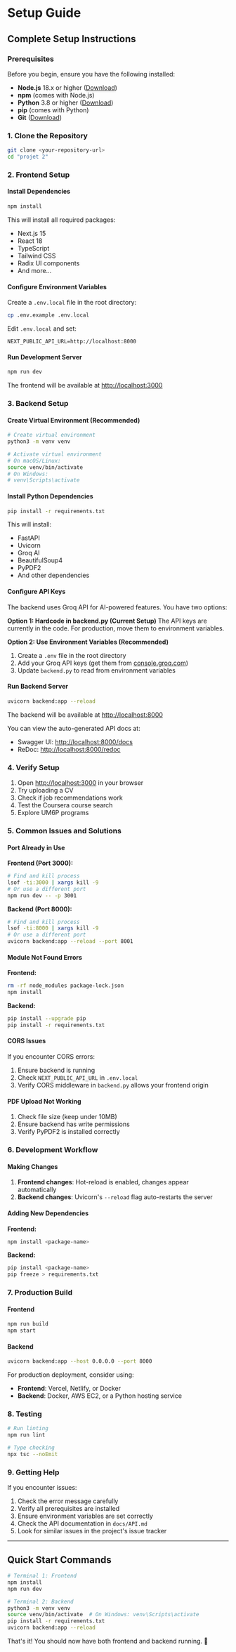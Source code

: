 # Setup Guide

## Complete Setup Instructions

### Prerequisites

Before you begin, ensure you have the following installed:

- **Node.js** 18.x or higher ([Download](https://nodejs.org/))
- **npm** (comes with Node.js)
- **Python** 3.8 or higher ([Download](https://www.python.org/))
- **pip** (comes with Python)
- **Git** ([Download](https://git-scm.com/))

### 1. Clone the Repository

```bash
git clone <your-repository-url>
cd "projet 2"
```

### 2. Frontend Setup

#### Install Dependencies

```bash
npm install
```

This will install all required packages:
- Next.js 15
- React 18
- TypeScript
- Tailwind CSS
- Radix UI components
- And more...

#### Configure Environment Variables

Create a `.env.local` file in the root directory:

```bash
cp .env.example .env.local
```

Edit `.env.local` and set:

```env
NEXT_PUBLIC_API_URL=http://localhost:8000
```

#### Run Development Server

```bash
npm run dev
```

The frontend will be available at [http://localhost:3000](http://localhost:3000)

### 3. Backend Setup

#### Create Virtual Environment (Recommended)

```bash
# Create virtual environment
python3 -m venv venv

# Activate virtual environment
# On macOS/Linux:
source venv/bin/activate
# On Windows:
# venv\Scripts\activate
```

#### Install Python Dependencies

```bash
pip install -r requirements.txt
```

This will install:
- FastAPI
- Uvicorn
- Groq AI
- BeautifulSoup4
- PyPDF2
- And other dependencies

#### Configure API Keys

The backend uses Groq API for AI-powered features. You have two options:

**Option 1: Hardcode in backend.py (Current Setup)**
The API keys are currently in the code. For production, move them to environment variables.

**Option 2: Use Environment Variables (Recommended)**

1. Create a `.env` file in the root directory
2. Add your Groq API keys (get them from [console.groq.com](https://console.groq.com/))
3. Update `backend.py` to read from environment variables

#### Run Backend Server

```bash
uvicorn backend:app --reload
```

The backend will be available at [http://localhost:8000](http://localhost:8000)

You can view the auto-generated API docs at:
- Swagger UI: [http://localhost:8000/docs](http://localhost:8000/docs)
- ReDoc: [http://localhost:8000/redoc](http://localhost:8000/redoc)

### 4. Verify Setup

1. Open [http://localhost:3000](http://localhost:3000) in your browser
2. Try uploading a CV
3. Check if job recommendations work
4. Test the Coursera course search
5. Explore UM6P programs

### 5. Common Issues and Solutions

#### Port Already in Use

**Frontend (Port 3000):**
```bash
# Find and kill process
lsof -ti:3000 | xargs kill -9
# Or use a different port
npm run dev -- -p 3001
```

**Backend (Port 8000):**
```bash
# Find and kill process
lsof -ti:8000 | xargs kill -9
# Or use a different port
uvicorn backend:app --reload --port 8001
```

#### Module Not Found Errors

**Frontend:**
```bash
rm -rf node_modules package-lock.json
npm install
```

**Backend:**
```bash
pip install --upgrade pip
pip install -r requirements.txt
```

#### CORS Issues

If you encounter CORS errors:
1. Ensure backend is running
2. Check `NEXT_PUBLIC_API_URL` in `.env.local`
3. Verify CORS middleware in `backend.py` allows your frontend origin

#### PDF Upload Not Working

1. Check file size (keep under 10MB)
2. Ensure backend has write permissions
3. Verify PyPDF2 is installed correctly

### 6. Development Workflow

#### Making Changes

1. **Frontend changes**: Hot-reload is enabled, changes appear automatically
2. **Backend changes**: Uvicorn's `--reload` flag auto-restarts the server

#### Adding New Dependencies

**Frontend:**
```bash
npm install <package-name>
```

**Backend:**
```bash
pip install <package-name>
pip freeze > requirements.txt
```

### 7. Production Build

#### Frontend

```bash
npm run build
npm start
```

#### Backend

```bash
uvicorn backend:app --host 0.0.0.0 --port 8000
```

For production deployment, consider using:
- **Frontend**: Vercel, Netlify, or Docker
- **Backend**: Docker, AWS EC2, or a Python hosting service

### 8. Testing

```bash
# Run linting
npm run lint

# Type checking
npx tsc --noEmit
```

### 9. Getting Help

If you encounter issues:
1. Check the error message carefully
2. Verify all prerequisites are installed
3. Ensure environment variables are set correctly
4. Check the API documentation in `docs/API.md`
5. Look for similar issues in the project's issue tracker

---

## Quick Start Commands

```bash
# Terminal 1: Frontend
npm install
npm run dev

# Terminal 2: Backend
python3 -m venv venv
source venv/bin/activate  # On Windows: venv\Scripts\activate
pip install -r requirements.txt
uvicorn backend:app --reload
```

That's it! You should now have both frontend and backend running. 🎉
